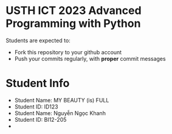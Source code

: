 USTH ICT 2023 Advanced Programming with Python
=====================================================

Students are expected to:
* Fork this repository to your github account
* Push your commits regularly, with **proper** commit messages


Student Info
=========================

* Student Name: MY BEAUTY (is) FULL 
* Student ID: ID123
* Student Name: Nguyễn Ngọc Khanh
* Student ID: BI12-205
*


